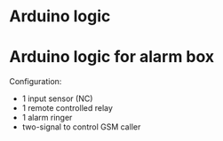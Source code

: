 # Arduino logic
Arduino logic for alarm box
===========================
Configuration:
 - 1 input sensor (NC)
 - 1 remote controlled relay 
 - 1 alarm ringer
 - two-signal to control GSM caller
